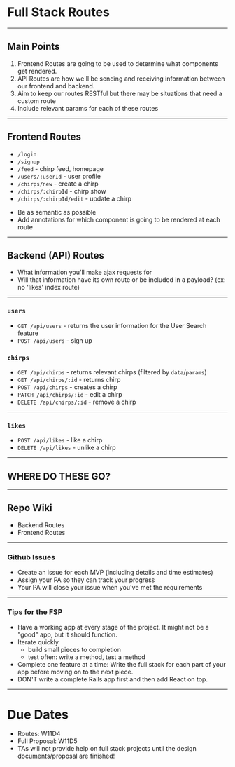 
# Full Stack Routes


---

## Main Points
  1. Frontend Routes are going to be used to determine what components get rendered.
  2. API Routes are how we'll be sending and receiving information between our frontend and backend.
  3. Aim to keep our routes RESTful but there may be situations that need a custom route
  4. Include relevant params for each of these routes
---

## Frontend Routes
+ `/login`
+ `/signup`
+ `/feed` - chirp feed, homepage
+ `/users/:userId` - user profile
+ `/chirps/new` - create a chirp
+ `/chirps/:chirpId` - chirp show
+ `/chirps/:chirpId/edit` - update a chirp

- Be as semantic as possible
- Add annotations for which component is going to be rendered at each route

---

## Backend (API) Routes
- What information you'll make ajax requests for
- Will that information have its own route or be included in a payload? (ex: no 'likes' index route)

---
### `users`
+ `GET /api/users` - returns the user information for the User Search feature
+ `POST /api/users` - sign up

### `chirps`
+ `GET /api/chirps` - returns relevant chirps (filtered by `data`/`params`)
+ `GET /api/chirps/:id` - returns chirp
+ `POST /api/chirps` - creates a chirp
+ `PATCH /api/chirps/:id` - edit a chirp
+ `DELETE /api/chirps/:id` - remove a chirp
---

### `likes`
+ `POST /api/likes` - like a chirp
+ `DELETE /api/likes` - unlike a chirp

---
## WHERE DO THESE GO?

---

## Repo Wiki
* Backend Routes
* Frontend Routes 

---


### Github Issues
+ Create an issue for each MVP (including details and time estimates)
+ Assign your PA so they can track your progress
+ Your PA will close your issue when you've met the requirements

---

### Tips for the FSP

+ Have a working app at every stage of the project. It might not be a
  "good" app, but it should function.
+ Iterate quickly
  + build small pieces to completion
  + test often: write a method, test a method
+ Complete one feature at a time: Write the full stack for each part of your
  app before moving on to the next piece.
+ DON'T write a complete Rails app first and then add React on top.

---

# Due Dates 
* Routes: W11D4
* Full Proposal: W11D5 
* TAs will not provide help on full stack projects until the design documents/proposal are finished!

